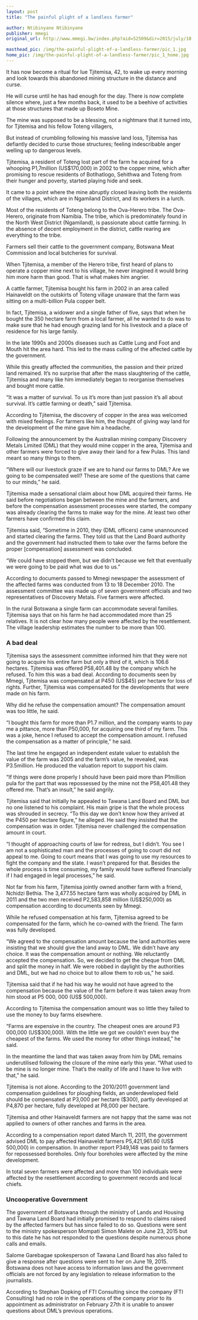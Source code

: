 ```yaml
---
layout: post
title: "The painful plight of a landless farmer"

author: Ntibinyane Ntibinyane
publisher: mmegi
original_url: http://www.mmegi.bw/index.php?aid=52509&dir=2015/july/10

masthead_pic: /img/the-painful-plight-of-a-landless-farmer/pic_1.jpg
home_pic: /img/the-painful-plight-of-a-landless-farmer/pic_1_home.jpg
---
```


<span class="drop-cap">I</span>t has now become a ritual for Iue Tjitemisa, 42, to wake up every morning and look towards this abandoned mining structure in the distance and curse.

He will curse until he has had enough for the day. There is now complete silence where, just a few months back, it used to be a beehive of activities at those structures that made up Boseto Mine.

The mine was supposed to be a blessing, not a nightmare that it turned into, for Tjitemisa and his fellow Toteng villagers,

But instead of crumbling following his massive land loss, Tjitemisa has defiantly decided to curse those structures; feeling indescribable anger welling up to dangerous levels.

Tjitemisa, a resident of Toteng lost part of the  farm he acquired for a whooping P1,7million (US$170,000) in 2002 to the copper mine, which after promising  to rescue residents of Botlhatlogo, Sehithwa and Toteng from their hunger and poverty, started playing hide and seek.

It came to a point where the mine abruptly closed leaving both the residents of the villages, which are in Ngamiland District, and its workers in a lurch.

Most of the residents of Toteng belong to the Ova-Herero tribe. The Ova-Herero, originate from Namibia. The tribe, which is predominately found in the North West District (Ngamiland), is passionate about cattle farming. In the absence of decent employment in the district, cattle rearing are everything to the tribe.

Farmers sell their cattle to the government  company, Botswana Meat Commission and local butcheries for survival.

When Tjitemisa, a member of  the Herero tribe, first heard of plans to operate a copper mine  next to his village, he never imagined it would bring him more harm than good. That is what makes him angrier.

A cattle farmer, Tjitemisa bought his farm in 2002 in an area called Hainaveldt on the outskirts of Toteng village unaware that the farm was sitting on a multi-billion Pula copper belt.

In fact, Tjitemisa, a widower and a single father of five, says that when he bought the 350 hectare farm from a local farmer, all he wanted to do was to make sure that he had enough grazing land for his livestock and a place of residence for his large family.

In the late 1990s and 2000s diseases such as Cattle Lung and Foot and Mouth hit the area hard. This led to the mass culling of the affected cattle by the government.

While this greatly affected the communities, the passion and their prized land remained. It’s no surprise that after the mass slaughtering of the cattle, Tjitemisa and many like him immediately began to reorganise themselves and bought more cattle.

“It was a matter of survival. To us it’s more than just passion it’s all about survival. It’s cattle farming or death,” said Tjitemisa.

According to Tjitemisa, the discovery of copper in the area was welcomed with mixed feelings. For farmers like him, the thought of giving way land for the development of the mine gave him a headache.

Following the announcement by the Australian mining company Discovery Metals Limited (DML) that they would mine copper in the area, Tjitemisa and other farmers were forced to give away their land for a few Pulas. This land meant so many things to them.

“Where will our livestock graze if we are to hand our farms to DML? Are we going to be compensated well? These are some of the questions that came to our minds,” he said.

Tjitemisa made a sensational claim about how DML acquired their farms. He said before negotiations began between the mine and the farmers, and before the compensation assessment processes were started, the company was already clearing the farms to make way for the mine.  At least two other farmers have confirmed this claim.

Tjitemisa said, “Sometime in 2010, they (DML officers) came unannounced and started clearing the farms. They told us that the Land Board authority and the government had instructed them to take over the farms before the proper [compensation] assessment was concluded.

“We could have stopped them, but we didn’t because we felt that eventually we were going to be paid what was due to us.”

According to documents passed to Mmegi newspaper the assessment of the affected farms was conducted from 13 to 18 December 2010. The assessment committee was made up of seven government officials and two representatives of Discovery Metals. Five farmers were affected.

In the rural Botswana a single farm can accommodate several families. Tjitemisa says that on his farm he had accommodated more than 25 relatives. It is not clear how many people were affected by the resettlement. The village leadership estimates the number to be more than 100.


### A bad deal

Tjitemisa says the assessment committee informed him that they were not going to acquire his entire farm but only a third of it, which is 106.6 hectares. Tjitemisa was offered P58,401.48 by the company  which he refused. To him this was a bad deal. According to documents seen by Mmegi, Tjitemisa was compensated at P450 (US$45) per hectare for loss of rights. Further, Tjitemisa was compensated for the developments that were made on his farm.

Why did he refuse the compensation amount? The compensation amount was too little, he said.

“I bought this farm for more than P1.7 million, and the company wants to pay me a pittance, more than P50,000, for acquiring one third of my farm. This was a joke, hence I refused to accept the compensation amount. I refused the compensation as a matter of principle,” he said.

The last time he engaged an independent estate valuer to establish the value of the farm was 2005 and the farm’s value, he revealed, was P3.5million. He produced the valuation report to support his claim.

“If things were done properly I should have been paid more than P1million pula for the part that was repossessed by the mine not the P58,401.48 they offered me. That’s an insult,” he said angrily.

Tjitemisa said that initially he appealed to Tawana Land Board and DML but no one listened to his complaint. His main gripe is that the whole process was shrouded in secrecy. “To this day we don’t know how they arrived at the P450 per hectare figure,” he alleged.  He said they insisted that the compensation was in order. Tjitemisa never challenged the compensation amount in court.

“I thought of approaching courts of law for redress, but I didn’t. You see I am not a sophisticated man and the processes of going to court did not appeal to me. Going to court means that I was going to use my resources to fight the company and the state. I wasn’t prepared for that. Besides the whole process is time consuming, my family would have suffered financially if I had engaged in legal processes,” he said.

Not far from his farm, Tjitemisa jointly owned another farm with a friend, Nchidzi Bethia. The 3,477.55 hectare farm was wholly acquired by DML in 2011 and the two men received P2,583,858 million (US$250,000) as compensation according to documents seen by Mmegi.

While he refused compensation at his farm, Tjitemisa agreed to be compensated for the farm, which he co-owned with the friend. The farm was fully developed.

“We agreed to the compensation amount because the land authorities were insisting that we should give the land away to DML. We didn’t have any choice. It was the compensation amount or nothing. We reluctantly accepted the compensation. So, we decided to get the cheque from DML and split the money in half. We were robbed in daylight by the authorities and DML, but we had no choice but to allow them to rob us,” he said.

Tjitemisa said that if he had his way he would not have agreed to the compensation because the value of the farm before it was taken away from him stood at P5 000, 000 (US$ 500,000).

According to Tjitemisa the compensation amount was so little they failed to use the money to buy farms elsewhere.

“Farms are expensive in the country. The cheapest ones are around P3 000,000 (US$300,000). With the little we got we couldn’t even buy the cheapest of the farms. We used the money for other things instead,” he said.

In the meantime the land that was taken away from him by DML remains underutilised following the closure of the mine early this year. “What used to be mine is no longer mine. That’s the reality of life and I have to live with that,” he said.

Tjitemisa is not alone. According to the 2010/2011 government land compensation guidelines for ploughing fields, an underdeveloped field should be compensated at P3,000 per hectare ($300), partly developed at P4,870 per hectare, fully developed at P8,000 per hectare.

Tjitemisa and other Hainaveldt farmers are not happy that the same was not applied to owners of other ranches and farms in the area.

According to a compensation report dated March 11, 2011, the government advised DML to pay affected Hainaveldt farmers P5,421,961.60 (US$ 500,000) in compensation. In another report P349,148 was paid to farmers for repossessed boreholes.  Only four boreholes were affected by the mine development.

In total seven farmers were affected and more than 100 individuals were affected by the resettlement according to government records and local chiefs.

### Uncooperative Government

The government of Botswana through the ministry of Lands and Housing and Tawana Land Board had initially promised to respond to claims raised by the affected farmers but has since failed to do so. Questions were sent to the ministry spokesperson Mompati Simon Malete on June 23, 2015 but to this date he has not responded to the questions despite numerous phone calls and emails.

Salome Garebagae spokesperson of Tawana Land Board has also failed to give a response after questions were sent to her on June 19, 2015. Botswana does not have access to information laws and the government officials are not forced by any legislation to release information to the journalists.

According to Stephan Dopking of FTI Consulting since the company (FTI Consulting) had no role in the operations of the company prior to its appointment as administrator on February 27th it is unable to answer questions about DML’s previous operations.
